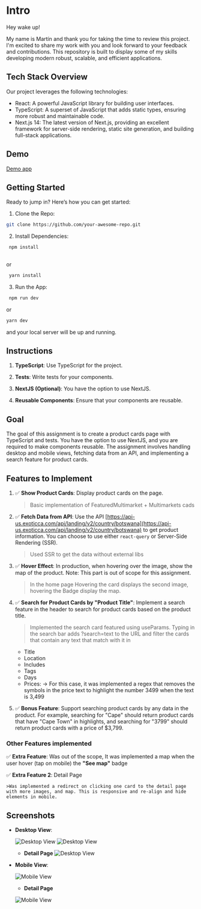 # Intro

Hey wake up!

My name is Martín and thank you for taking the time to review this project. I'm excited to share my work with you and look forward to your feedback and contributions. This repository is built to display some of my skills developing modern robust, scalable, and efficient applications.

## Tech Stack Overview
Our project leverages the following technologies:

- React: A powerful JavaScript library for building user interfaces.
- TypeScript: A superset of JavaScript that adds static types, ensuring more robust and maintainable code.
- Next.js 14: The latest version of Next.js, providing an excellent framework for server-side rendering, static site generation, and building full-stack applications.



## Demo

<a  href="https://ecommerce-v2-nine.vercel.app" target="_bank">
Demo app
</a>

## Getting Started

Ready to jump in? Here’s how you can get started:

1. Clone the Repo:
 ```bash
 git clone https://github.com/your-awesome-repo.git
 ```

2. Install Dependencies: 

```bash
 npm install
 
 ``` 
or
  ```bash
   yarn install
   ```

3. Run the App:
```bash
 npm run dev
 ``` 
 
 or 
 
 ```bash 
 yarn dev
 ``` 
  and your local server will be up and running.



## Instructions

1. **TypeScript**: Use TypeScript for the project.

2. **Tests**: Write tests for your components.

3. **NextJS (Optional)**: You have the option to use NextJS.

4. **Reusable Components**: Ensure that your components are reusable.


## Goal

The goal of this assignment is to create a product cards page with TypeScript and tests. You have the option to use NextJS, and you are required to make components reusable. The assignment involves handling desktop and mobile views, fetching data from an API, and implementing a search feature for product cards.

## Features to Implement

1. :white_check_mark:  **Show Product Cards**: Display product cards on the page.

    >Basic implementation of FeaturedMultimarket + Multimarkets cads

2. :white_check_mark: **Fetch Data from API**: Use the API [https://api-us.exoticca.com/api/landing/v2/country/botswana](https://api-us.exoticca.com/api/landing/v2/country/botswana) to get product information. You can choose to use either `react-query` or Server-Side Rendering (SSR).

    > Used SSR to get the data without external libs

3. :white_check_mark: **Hover Effect**: In production, when hovering over the image, show the map of the product. Note: This part is out of scope for this assignment. 

    > In the home page Hovering the card displays the second image, hovering the Badge display the map.


4. :white_check_mark: **Search for Product Cards by "Product Title"**: Implement a search feature in the header to search for product cards based on the product title.

    >Implemented the search card featured using useParams. Typing in the search bar adds ?search=text to the URL and filter the cards that contain any text that match with it in
    - Title
    - Location
    - Includes
    - Tags
    - Days
    - Prices: -> For this case, it was implemented a regex that removes the symbols in the price text to highlight the number 3499 when the text is 3,499 


5. :white_check_mark:  **Bonus Feature**: Support searching product cards by any data in the product. For example, searching for "Cape" should return product cards that have "Cape Town" in highlights, and searching for "3799" should return product cards with a price of $3,799.

### Other Features implemented

:white_check_mark:  **Extra Feature**: Was out of the scope, It was implemented a map when the user hover (tap on mobile) the **"See map"** badge 

:white_check_mark:  **Extra Feature 2**: Detail Page

    >Was implemented a redirect on clicking one card to the detail page with more images, and map. This is responsive and re-align and hide elements in mobile.


## Screenshots

- **Desktop View**:

  ![Desktop View](/public//desktop1.png)
  ![Desktop View](/public//desktop2.png)
  - **Detail Page**
  ![Desktop View](/public//desktop3.png)

- **Mobile View**:

  ![Mobile View](/public//mobile1.png)
  - **Detail Page**

  ![Mobile View](/public//mobile2.png)